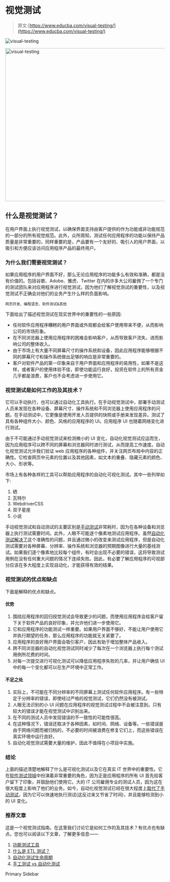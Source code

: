 # 视觉测试

> 原文:[https://www.educba.com/visual-testing/](https://www.educba.com/visual-testing/)

![visual-testing](../Images/cd8277bdfa63d2b25f7957581c1b7a8a.png)

<noscript><img class="alignnone size-full wp-image-265819" src="../Images/cd8277bdfa63d2b25f7957581c1b7a8a.png" alt="visual-testing" width="853" height="482" srcset="https://cdn.educba.com/academy/wp-content/uploads/2019/12/visual-testing.jpg 853w, https://cdn.educba.com/academy/wp-content/uploads/2019/12/visual-testing-300x170.jpg 300w, https://cdn.educba.com/academy/wp-content/uploads/2019/12/visual-testing-768x434.jpg 768w" sizes="(max-width: 853px) 100vw, 853px" data-original-src="https://cdn.educba.com/academy/wp-content/uploads/2019/12/visual-testing.jpg"/></noscript>

## 什么是视觉测试？

在用户界面上执行视觉测试，以确保界面支持由客户提供的作为功能或非功能规范的一部分的所有视觉规范。此外，众所周知，测试任何应用程序的功能以保持产品质量是非常重要的，同样重要的是，产品要有一个友好的、吸引人的用户界面，以吸引和方便应该访问应用程序产品的最终用户。

### 为什么我们需要视觉测试？

如果应用程序的用户界面不好，那么无论应用程序的功能多么有效和准确，都是没有价值的。包括谷歌、Adobe、雅虎、Twitter 在内的许多大公司雇佣了一个专门的测试团队来对应用程序进行视觉测试，因为他们了解视觉测试的重要性，以及视觉测试不正确会对他们的业务产生什么样的负面影响。

<small>网页开发、编程语言、软件测试&其他</small>

下面给出了描述视觉测试在现实世界中的重要性的一些原因:

*   任何软件应用程序糟糕的用户界面或外观都会给客户使用带来不便，从而影响公司的市场形象。
*   在不同浏览器上使用应用程序的困难会影响客户，从而导致客户流失，进而影响公司的整体收入。
*   由于市场上有大量不同屏幕尺寸的操作系统和设备，因此应用程序能够根据不同的屏幕尺寸和操作系统做出足够的响应是非常重要的。
*   客户对软件产品的第一印象来自于用户界面和应用程序的易用性，如果不是这样，或者客户的使用体验不佳，即使功能运行良好，投资在软件上的所有资金几乎都是浪费，客户也不会考虑进一步使用它。

### 视觉测试是如何工作的及其技术？

它可以手动执行，也可以通过自动化工具执行。在手动视觉测试中，部署手动测试人员来发现在各种设备、屏幕尺寸、操作系统和不同浏览器上使用应用程序的问题。在手动测试中，它更像是使用开发人员提供的快照或手册来发现差异。测试了具有各种组件大小、颜色、风格的应用程序的 UI。应用程序 UI 也随着网络变化进行测试。

由于不可能通过手动视觉测试来检测微小的 UI 变化，自动化视觉测试应运而生，因为应用程序可以跨不同的屏幕和浏览器同时进行测试，从而提高工作速度。自动化视觉测试允许我们验证 web 应用程序的各种组件，并关注网页布局中内容的正确性。它检查网页中元素的位置以及其他因素，如文本的重叠、隐藏元素的颜色、大小、形状等。

市场上有各种各样的工具可以帮助应用程序的自动化可视化测试。其中一些列举如下:

1.  硒
2.  瓦特尔
3.  WebdriverCSS
4.  双子星座
5.  小说

手动视觉测试和自动测试的主要区别是[手动测试](https://www.educba.com/manual-testing/)非常耗时，因为在各种设备和浏览器上执行测试需要时间。此外，人眼不可能逐个像素地测试应用程序。虽然[自动化测试解决了](https://www.educba.com/automation-testing/)这个准确性的问题，并且通过微小的改变来测试应用程序，但是自动化测试需要对各种屏幕、分辨率、操作系统和浏览器的预期图像进行大量的基线测试。如果我们逐个像素地比较每个组件，有时会出现不必要的错误，这将导致测试用例在没有任何重大问题的情况下连续失败。因此，有必要了解应用程序的可视部分应该在多大程度上实现自动化，才能获得有效的结果。

### 视觉测试的优点和缺点

下面是解释的优点和缺点。

#### 优势

1.  围绕应用程序的回归视觉测试会导致更少的问题，而使用应用程序会给客户留下关于软件产品的良好印象，并允许他们进一步使用它。
2.  它和应用程序的功能测试一样重要。如果用户界面不够好，不能让用户使用它并执行期望的任务，那么应用程序的功能就无关紧要了。
3.  应用程序的良好用户界面会吸引客户，因此有助于增加整体产品收入。
4.  跨不同浏览器的自动化视觉测试同时减少了每次在一个浏览器上执行每个测试用例所花费的时间。
5.  对每一次提交进行可视化测试可以降低应用程序失败的几率，并让用户确信 UI 中的每一个变化都可以在生产环境中正常工作。

#### 不足之处

1.  实际上，不可能在不同分辨率的不同屏幕上测试任何软件应用程序。有一些特定于分辨率的错误，即使经过严格的视觉测试，它们仍然没有被测试。
2.  人眼无法识别的小 UI 问题在应用程序的视觉测试过程中不会被注意到。只有较大的错误才能在视觉测试中识别出来。
3.  在不同的测试人员中发现错误的不一致性的可能性很高。
4.  在这种情况下，错误还取决于各种因素，如时间、网络、设备等。一些错误是由于网络问题而被归档的，不必要的时间被浪费在修复它们上，而这些错误在真实环境中运行良好。
5.  自动化视觉测试需要大量的维护，因此不值得在小项目中实施。

### 结论

上面的描述清楚地解释了什么是可视化测试以及它在真实 IT 世界中的重要性。它在[软件测试领域](https://www.educba.com/what-is-software-testing/)中扮演着非常重要的角色，因为正是应用程序的所有 UI 首先给客户留下了印象，并鼓励他们使用它。大的 IT 公司雇佣专业的测试人员，因为这在很大程度上影响了他们的业务。如今，自动化视觉测试已经在很大程度上[取代了手动测试](https://www.educba.com/manual-testing/)，因为它可以快速地执行测试(这反过来又节省了时间)，并且能够检测到小的 UI 变化。

### 推荐文章

这是一个视觉测试指南。在这里我们讨论它是如何工作的及其技术？有优点也有缺点。您也可以阅读以下文章，了解更多信息——

1.  [功能测试工具](https://www.educba.com/functional-testing-tools/)
2.  [什么是 ETL 测试？](https://www.educba.com/what-is-etl-testing/)
3.  [自动化测试生命周期](https://www.educba.com/automation-testing-life-cycle/)
4.  [手工测试 vs 自动化测试](https://www.educba.com/manual-testing-vs-automation-testing/)

<footer class="entry-footer">

<aside class="sidebar sidebar-primary widget-area" role="complementary" aria-label="Primary Sidebar">Primary Sidebar</aside>

</footer>